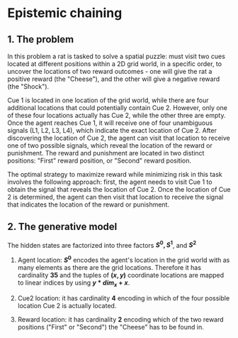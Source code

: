 # Epistemic chaining

## 1. The problem

In this problem a rat is tasked to solve a spatial puzzle: must visit two cues located at different positions within a 2D grid world, in a specific order, to uncover the locations of two reward outcomes - one will give the rat a positive reward (the "Cheese"), and the other will give a negative reward (the "Shock"). 

Cue 1 is located in one location of the grid world, while there are four additional locations that could potentially contain Cue 2. However, only one of these four locations actually has Cue 2, while the other three are empty. Once the agent reaches Cue 1, it will receive one of four unambiguous signals (L1, L2, L3, L4), which indicate the exact location of Cue 2. After discovering the location of Cue 2, the agent can visit that location to receive one of two possible signals, which reveal the location of the reward or punishment. The reward and punishment are located in two distinct positions: "First" reward position, or "Second" reward position.

The optimal strategy to maximize reward while minimizing risk in this task involves the following approach: first, the agent needs to visit Cue 1 to obtain the signal that reveals the location of Cue 2. Once the location of Cue 2 is determined, the agent can then visit that location to receive the signal that indicates the location of the reward or punishment.

## 2. The generative model

The hidden states are factorized into three factors **$S^0, S^1$**, and **$S^2$**

1. Agent location: **$S^0$** encodes the agent's location in the grid world with as many elements as there are the grid locations. Therefore it has cardinality **$35$** and the tuples of **$(x, y)$** coordinate locations are mapped to linear indices by using **$y*dim_x+x$**.

2. Cue2 location: it has cardinality **$4$** encoding in which of the four possible location Cue 2 is actually located.

3. Reward location: it has cardinality **$2$** encoding which of the two reward positions ("First" or "Second") the "Cheese" has to be found in.
